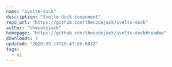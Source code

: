 ```yaml
---
name: "svelte-dock"
description: "Svelte dock component"
repo_url: "https://github.com/thecodejack/svelte-dock"
author: "thecodejack"
homepage: "https://github.com/thecodejack/svelte-dock#readme"
downloads: 3
updated: "2020-09-13T16:47:06.683Z"
tags: 
  - ui
---
```

